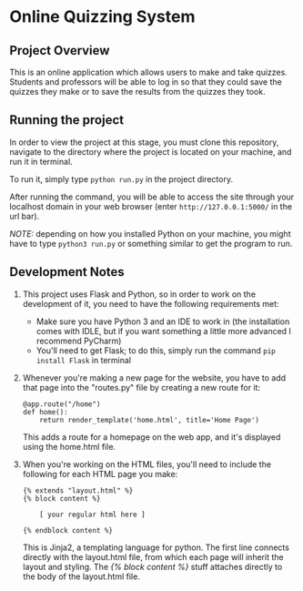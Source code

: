 # Online Quizzing System

## Project Overview 
This is an online application which allows users to make and take quizzes. Students and professors will be able to log in so that they could save the quizzes they make or to save the results from the quizzes they took. 

## Running the project
In order to view the project at this stage, you must clone this repository, navigate to the directory where the project is located on your machine, and run it in terminal. 

To run it, simply type ```python run.py``` in the project directory. 

After running the command, you will be able to access the site through your localhost domain in your web browser (enter ```http://127.0.0.1:5000/``` in the url bar).

_NOTE:_ depending on how you installed Python on your machine, you might have to type ```python3 run.py``` or something similar to get the program to run.   

## Development Notes
1. This project uses Flask and Python, so in order to work on the development of it, you need to have the following requirements met:
    - Make sure you have Python 3 and an IDE to work in (the installation comes with IDLE, but if you want something a little more advanced I recommend PyCharm)
    - You'll need to get Flask; to do this, simply run the command ```pip install Flask``` in terminal

2. Whenever you're making a new page for the website, you have to add that page into the "routes.py" file by creating a new route for it:
    ```
    @app.route("/home")
    def home():
        return render_template('home.html', title='Home Page')
    ```
    This adds a route for a homepage on the web app, and it's displayed using the home.html file. 

3. When you're working on the HTML files, you'll need to include the following for each HTML page you make:
    ```
    {% extends "layout.html" %}
    {% block content %}

        [ your regular html here ] 

    {% endblock content %}
    ```
    This is Jinja2, a templating language for python. The first line connects directly with the layout.html file, from which each page   will inherit the layout and styling. The _{% block content %}_ stuff attaches directly to the body of the layout.html file. 
